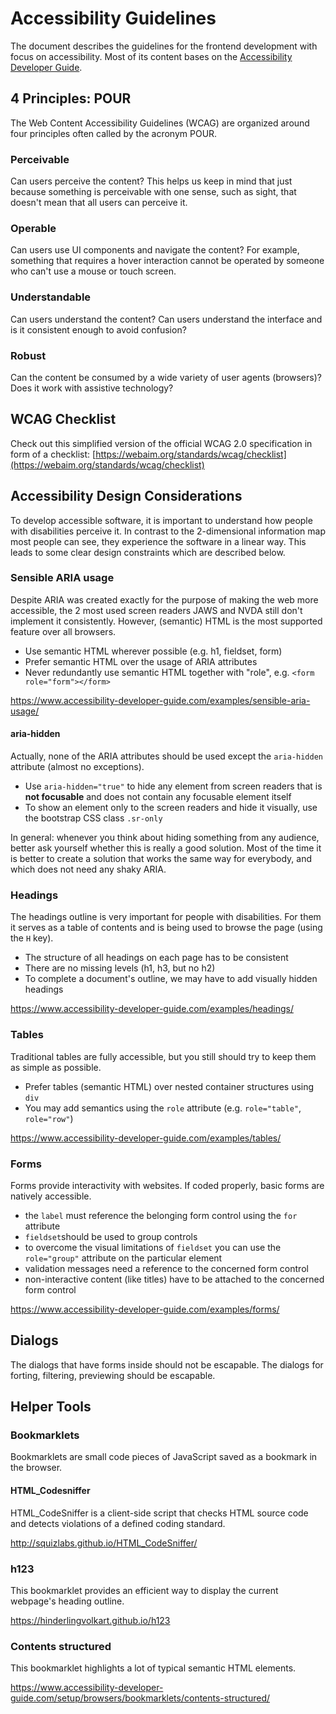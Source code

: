 # Accessibility Guidelines

The document describes the guidelines for the frontend development with focus on accessibility. Most of its content bases on the [Accessibility Developer Guide](https://www.accessibility-developer-guide.com/).

## 4 Principles: POUR
The Web Content Accessibility Guidelines (WCAG) are organized around four principles often called by the acronym POUR.

### Perceivable
Can users perceive the content? This helps us keep in mind that just because something is perceivable with one sense, such as sight, that doesn't mean that all users can perceive it.

### Operable
Can users use UI components and navigate the content? For example, something that requires a hover interaction cannot be operated by someone who can't use a mouse or touch screen.

### Understandable
Can users understand the content? Can users understand the interface and is it consistent enough to avoid confusion?

### Robust
Can the content be consumed by a wide variety of user agents (browsers)? Does it work with assistive technology?

## WCAG Checklist
Check out this simplified version of the official WCAG 2.0 specification in form of a checklist: [https://webaim.org/standards/wcag/checklist](https://webaim.org/standards/wcag/checklist)

## Accessibility Design Considerations
To develop accessible software, it is important to understand how people with disabilities perceive it. In contrast to the 2-dimensional information map most people can see, they experience the software in a linear way. This leads to some clear design constraints which are described below.


### Sensible ARIA usage
Despite ARIA was created exactly for the purpose of making the web more accessible, the 2 most used screen readers JAWS and NVDA still don't implement it consistently. 
However, (semantic) HTML is the most supported feature over all browsers.  

- Use semantic HTML wherever possible (e.g. h1, fieldset, form)
- Prefer semantic HTML over the usage of ARIA attributes
- Never redundantly use semantic HTML together with "role", e.g. `<form role="form"></form>`

https://www.accessibility-developer-guide.com/examples/sensible-aria-usage/

#### aria-hidden
Actually, none of the ARIA attributes should be used except the `aria-hidden` attribute (almost no exceptions). 

- Use `aria-hidden="true"` to hide any element from screen readers that is **not focusable** and does not contain any focusable element itself
- To show an element only to the screen readers and hide it visually, use the bootstrap CSS class `.sr-only`

In general: whenever you think about hiding something from any audience, better ask yourself whether this is really a good solution. Most of the time it is better to create a solution that works the same way for everybody, and which does not need any shaky ARIA.


### Headings
The headings outline is very important for people with disabilities. For them it serves as a table of contents and is being used to browse the page (using the `H` key).
- The structure of all headings on each page has to be consistent
- There are no missing levels (h1, h3, but no h2)
- To complete a document's outline, we may have to add visually hidden headings

https://www.accessibility-developer-guide.com/examples/headings/

### Tables
Traditional tables are fully accessible, but you still should try to keep them as simple as possible.
- Prefer tables (semantic HTML) over nested container structures using `div`
- You may  add semantics using the `role` attribute (e.g. `role="table"`, `role="row"`)

https://www.accessibility-developer-guide.com/examples/tables/

### Forms
Forms provide interactivity with websites. If coded properly, basic forms are natively accessible.

- the `label` must reference the belonging form control using the `for` attribute
- `fieldset`should be used to group controls
- to overcome the visual limitations of `fieldset` you can use the `role="group"` attribute on the particular element
- validation messages need a reference to the concerned form control
- non-interactive content (like titles) have to be attached to the concerned form control

https://www.accessibility-developer-guide.com/examples/forms/

## Dialogs

The dialogs that have forms inside should not be escapable. The dialogs for forting, filtering, previewing should be escapable.  
## Helper Tools

### Bookmarklets

Bookmarklets are small code pieces of JavaScript saved as a bookmark in the browser. 

#### HTML_Codesniffer
HTML_CodeSniffer is a client-side script that checks HTML source code and detects violations of a defined coding standard.

http://squizlabs.github.io/HTML_CodeSniffer/

### h123
This bookmarklet provides an efficient way to display the current webpage's heading outline.

https://hinderlingvolkart.github.io/h123

### Contents structured
This bookmarklet highlights a lot of typical semantic HTML elements.

https://www.accessibility-developer-guide.com/setup/browsers/bookmarklets/contents-structured/
